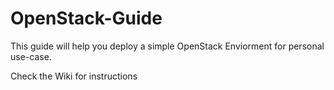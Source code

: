 # OpenStack-Guide
This guide will help you deploy a simple OpenStack Enviorment for personal use-case.

Check the Wiki for instructions
